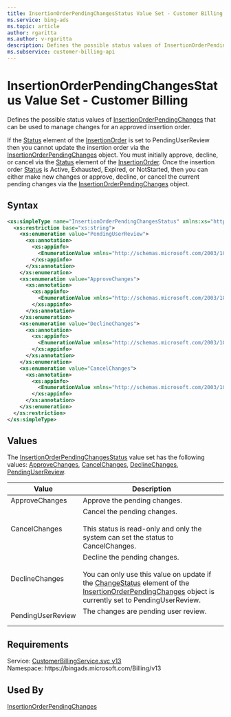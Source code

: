 ```yaml
---
title: InsertionOrderPendingChangesStatus Value Set - Customer Billing
ms.service: bing-ads
ms.topic: article
author: rgaritta
ms.author: v-rgaritta
description: Defines the possible status values of InsertionOrderPendingChanges that can be used to manage changes for an approved insertion order.
ms.subservice: customer-billing-api
---
```

# InsertionOrderPendingChangesStatus Value Set - Customer Billing
Defines the possible status values of [InsertionOrderPendingChanges](insertionorderpendingchanges.md) that can be used to manage changes for an approved insertion order. 

If the [Status](insertionorder.md#status) element of the [InsertionOrder](insertionorder.md) is set to PendingUserReview then you cannot update the insertion order via the [InsertionOrderPendingChanges](insertionorderpendingchanges.md) object. You must initially approve, decline, or cancel via the [Status](insertionorder.md#status) element of the [InsertionOrder](insertionorder.md). Once the insertion order [Status](insertionorder.md#status) is Active, Exhausted, Expired, or NotStarted, then you can either make new changes or approve, decline, or cancel the current pending changes via the [InsertionOrderPendingChanges](insertionorderpendingchanges.md) object. 

## Syntax
```xml
<xs:simpleType name="InsertionOrderPendingChangesStatus" xmlns:xs="http://www.w3.org/2001/XMLSchema">
  <xs:restriction base="xs:string">
    <xs:enumeration value="PendingUserReview">
      <xs:annotation>
        <xs:appinfo>
          <EnumerationValue xmlns="http://schemas.microsoft.com/2003/10/Serialization/">1</EnumerationValue>
        </xs:appinfo>
      </xs:annotation>
    </xs:enumeration>
    <xs:enumeration value="ApproveChanges">
      <xs:annotation>
        <xs:appinfo>
          <EnumerationValue xmlns="http://schemas.microsoft.com/2003/10/Serialization/">2</EnumerationValue>
        </xs:appinfo>
      </xs:annotation>
    </xs:enumeration>
    <xs:enumeration value="DeclineChanges">
      <xs:annotation>
        <xs:appinfo>
          <EnumerationValue xmlns="http://schemas.microsoft.com/2003/10/Serialization/">3</EnumerationValue>
        </xs:appinfo>
      </xs:annotation>
    </xs:enumeration>
    <xs:enumeration value="CancelChanges">
      <xs:annotation>
        <xs:appinfo>
          <EnumerationValue xmlns="http://schemas.microsoft.com/2003/10/Serialization/">4</EnumerationValue>
        </xs:appinfo>
      </xs:annotation>
    </xs:enumeration>
  </xs:restriction>
</xs:simpleType>
```

## <a name="values"></a>Values

The [InsertionOrderPendingChangesStatus](insertionorderpendingchangesstatus.md) value set has the following values: [ApproveChanges](#approvechanges), [CancelChanges](#cancelchanges), [DeclineChanges](#declinechanges), [PendingUserReview](#pendinguserreview).

|Value|Description|
|-----------|---------------|
|<a name="approvechanges"></a>ApproveChanges|Approve the pending changes.|
|<a name="cancelchanges"></a>CancelChanges|Cancel the pending changes.<br/><br/>This status is read-only and only the system can set the status to CancelChanges.|
|<a name="declinechanges"></a>DeclineChanges|Decline the pending changes.<br/><br/>You can only use this value on update if the [ChangeStatus](insertionorderpendingchanges.md#changestatus) element of the [InsertionOrderPendingChanges](insertionorderpendingchanges.md) object is currently set to PendingUserReview.|
|<a name="pendinguserreview"></a>PendingUserReview|The changes are pending user review.<br/><br/>|

## Requirements
Service: [CustomerBillingService.svc v13](https://clientcenter.api.bingads.microsoft.com/Api/Billing/v13/CustomerBillingService.svc)  
Namespace: https\://bingads.microsoft.com/Billing/v13  

## Used By
[InsertionOrderPendingChanges](insertionorderpendingchanges.md)  
